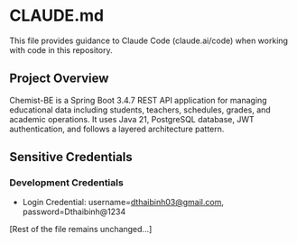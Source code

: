# CLAUDE.md

This file provides guidance to Claude Code (claude.ai/code) when working with code in this repository.

## Project Overview

Chemist-BE is a Spring Boot 3.4.7 REST API application for managing educational data including students, teachers, schedules, grades, and academic operations. It uses Java 21, PostgreSQL database, JWT authentication, and follows a layered architecture pattern.

## Sensitive Credentials

### Development Credentials
- Login Credential: username=dthaibinh03@gmail.com, password=Dthaibinh@1234

[Rest of the file remains unchanged...]